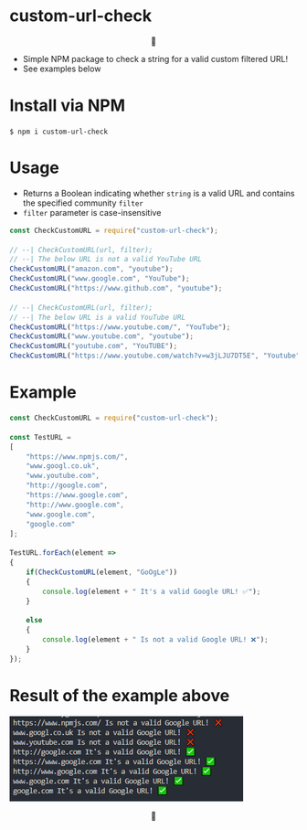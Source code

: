 # custom-url-check

<p align="center">🐜</p>

* Simple NPM package to check a string for a valid custom filtered URL!
* See examples below

# Install via NPM

`$ npm i custom-url-check `

# Usage

- Returns a Boolean indicating whether `string` is a valid URL and contains the specified community `filter`
- `filter` parameter is case-insensitive

```javascript
const CheckCustomURL = require("custom-url-check");

// --| CheckCustomURL(url, filter);
// --| The below URL is not a valid YouTube URL
CheckCustomURL("amazon.com", "youtube");
CheckCustomURL("www.google.com", "YouTube");
CheckCustomURL("https://www.github.com", "youtube");

// --| CheckCustomURL(url, filter);
// --| The below URL is a valid YouTube URL
CheckCustomURL("https://www.youtube.com/", "YouTube");
CheckCustomURL("www.youtube.com", "youtube");
CheckCustomURL("youtube.com", "YouTUBE");
CheckCustomURL("https://www.youtube.com/watch?v=w3jLJU7DT5E", "Youtube");
```

# Example

```javascript
const CheckCustomURL = require("custom-url-check");

const TestURL = 
[
    "https://www.npmjs.com/",
    "www.googl.co.uk",
    "www.youtube.com",
    "http://google.com",
    "https://www.google.com",
    "http://www.google.com",
    "www.google.com",
    "google.com"
];

TestURL.forEach(element =>
{
    if(CheckCustomURL(element, "GoOgLe"))
    {
        console.log(element + " It's a valid Google URL! ✅");
    }

    else
    {
        console.log(element + " Is not a valid Google URL! ❌");
    }
});
```

# Result of the example above

![Result](https://github.com/tutyamxx/check-custom-url/blob/master/example.PNG)

<p align="center">🐜</p>
